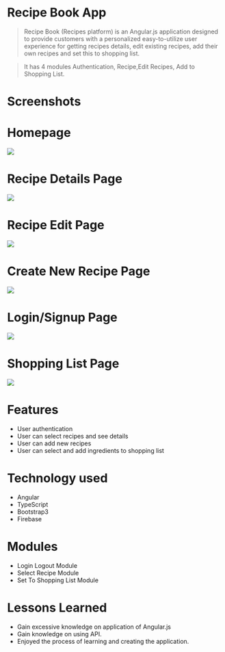 # Recipe Book App

> Recipe Book (Recipes platform) is an Angular.js application designed to provide customers with a personalized easy-to-utilize user experience for getting recipes details, edit existing recipes, add their own recipes and set this to shopping list.

> It has 4 modules Authentication, Recipe,Edit Recipes, Add to Shopping List.

# Screenshots

# Homepage

<img src='https://i.postimg.cc/HxjT2y3Q/Screenshot-2024-03-14-110446.png'>

# Recipe Details Page

<img src='https://i.postimg.cc/zDncQfMW/Screenshot-2024-03-14-105934.png'>

# Recipe Edit Page

<img src='https://i.postimg.cc/NM1vbkm2/Screenshot-2024-03-14-110551.png'>

# Create New Recipe Page

<img src='https://i.postimg.cc/V64DYScH/Screenshot-2024-03-14-110640.png'>

# Login/Signup Page

<img src='https://i.postimg.cc/Hstbcrvp/Screenshot-2024-03-14-110835.png'>

# Shopping List Page

<img src='https://i.postimg.cc/bNnkgGBc/Screenshot-2024-03-14-110728.png'>

# Features

- User authentication
- User can select recipes and see details
- User can add new recipes
- User can select and add ingredients to shopping list

# Technology used

- Angular
- TypeScript
- Bootstrap3
- Firebase

# Modules

- Login Logout Module
- Select Recipe Module
- Set To Shopping List Module

# Lessons Learned

- Gain excessive knowledge on application of Angular.js
- Gain knowledge on using API.
- Enjoyed the process of learning and creating the application.
